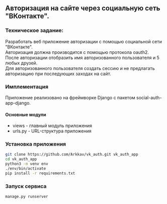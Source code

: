 ## Авторизация на сайте через социальную сеть  "ВКонтакте".

### Техническое задание: 
Разработать веб приложение авторизации с помощью социальной сети "ВКонтакте". <br/>
Авторизация должна производится с помощью протокола oauth2. <br/>
После авторизации отобразить имя авторизованного пользователя и 5 любых друзей. <br/>
Для авторизованного пользователя создать сессию и не предлагать авторизацию при последующих заходах на сайт. <br/>

### Имплементация
Приложение реализовано на фреймворке Django с пакетом social-auth-app-django.
 
#### Основные модули 
- views - главный модуль приложения
- urls.py - URL-структура приложения

### Установка приложения 
```bash
git clone https://github.com/Arkkav/vk_auth.git vk_auth_app
cd vk_auth_app
python3 -m venv env
./env/bin/activate
pip install -r requirements.txt
```
### Запуск сервиса
```bash
manage.py runserver 
``` 
